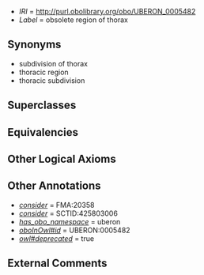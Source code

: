  * *IRI* = http://purl.obolibrary.org/obo/UBERON_0005482
 * *Label* = obsolete region of thorax

## Synonyms

 * subdivision of thorax
 * thoracic region
 * thoracic subdivision

## Superclasses


## Equivalencies


## Other Logical Axioms


## Other Annotations

 * *[consider](../../er/oboInOwl#consider.md)* = FMA:20358
 * *[consider](../../er/oboInOwl#consider.md)* = SCTID:425803006
 * *[has_obo_namespace](../../ce/oboInOwl#hasOBONamespace.md)* = uberon
 * *[oboInOwl#id](../../id/oboInOwl#id.md)* = UBERON:0005482
 * *[owl#deprecated](../../ed/owl#deprecated.md)* = true

## External Comments

